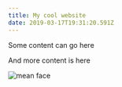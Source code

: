 ```yaml
---
title: My cool website
date: 2019-03-17T19:31:20.591Z
---
```

Some content can go here

And more content is here



![mean face](img/img_20200419_213104.jpg "Will")
